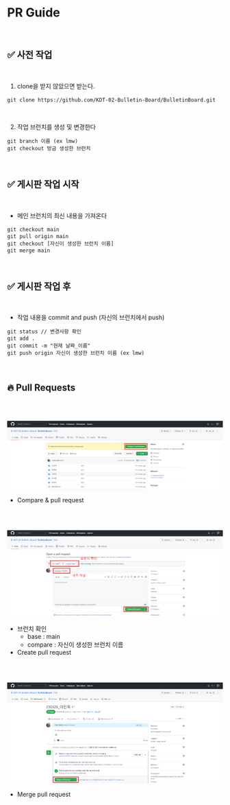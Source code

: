 # PR Guide

<br/>

## ✅ 사전 작업

<br/>

1. clone을 받지 않았으면 받는다.

```
git clone https://github.com/KDT-02-Bulletin-Board/BulletinBoard.git
```

<br/>

2. 작업 브런치를 생성 및 변경한다

```
git branch 이름 (ex lmw)
git checkout 방금 생성한 브런치
```

<br/>

## ✅ 게시판 작업 시작

<br/>

- 메인 브런치의 최신 내용을 가져온다

```
git checkout main
git pull origin main
git checkout [자신이 생성한 브런치 이름]
git merge main
```

<br/>

## ✅ 게시판 작업 후

<br/>

- 작업 내용을 commit and push (자신의 브런치에서 push)

```
git status // 변경사항 확인
git add .
git commit -m "현재 날짜_이름"
git push origin 자신이 생성한 브런치 이름 (ex lmw)
```

<br/>

## 🔥 Pull Requests

<br/>
<br/>

![pr1](이민욱/image/pr1.png)

- Compare & pull request

<br/>
<br/>

![pr2](이민욱/image/pr2.png)

- 브런치 확인
  - base : main
  - compare : 자신이 생성한 브런치 이름
- Create pull request

<br/>
<br/>

![pr3](이민욱/image/pr3.png)

- Merge pull request
